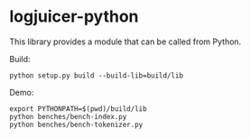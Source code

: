 logjuicer-python
================

This library provides a module that can be called from Python.

Build:

```ShellSession
python setup.py build --build-lib=build/lib
```

Demo:

```ShellSession
export PYTHONPATH=$(pwd)/build/lib
python benches/bench-index.py
python benches/bench-tokenizer.py
```
